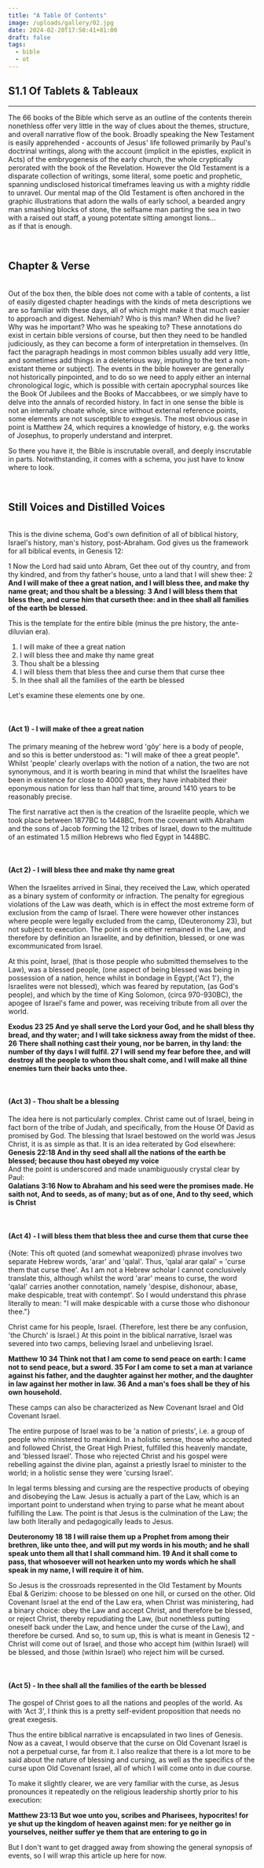 ```yaml
---
title: "A Table Of Contents"
image: /uploads/gallery/02.jpg
date: 2024-02-20T17:50:41+01:00
draft: false
tags:
  - bible
  - ot
---
```


## S1.1 Of Tablets & Tableaux&nbsp;  
___

The 66 books of the Bible which serve as an outline of the contents therein nonethless offer very little in the way of clues 
about the themes, structure, and overall narrative flow of the book. Broadly speaking the New Testament is easily apprehended -
accounts of Jesus' life followed primarily by Paul's doctrinal writings, along with the account (implicit in the epistles, explicit in Acts) of the 
embryogenesis of the early church, the whole cryptically perorated with the book of the Revelation. However the Old Testament is
a disparate collection of writings, some literal, some poetic and prophetic, spanning undisclosed historical timeframes leaving us with a 
mighty riddle to unravel. Our mental map of the Old Testament is often anchored in the graphic illustrations that adorn the walls of early school, 
a bearded angry man smashing blocks of stone, the selfsame man parting the sea in two with a raised out staff, a young potentate sitting amongst lions...  
as if that is enough.

&nbsp;   


  
## Chapter & Verse ##
&nbsp;   
Out of the box then, the bible does not come with a table of contents, a list of easily digested chapter headings with the kinds of meta descriptions
we are so familiar with these days, all of which might make it that much easier to approach and digest. 
Nehemiah? Who is this man? When did he live? Why was he important? Who was he speaking to? These annotations do exist in certain bible versions
of course, but then they need to be handled judiciously, as they can become a form of interpretation in themselves. (In fact the paragraph headings in most common bibles 
usually add very little, and sometimes add things in a deleterious way, imputing to the text a non-existant theme or subject). The events in the bible 
however are generally not historically pinpointed, and to do so we need to apply either an internal chronological logic, which is possible with certain apocryphal sources
like the Book Of Jubilees and the Books of Maccabbees, or we simply have to delve into the annals of recorded history. In fact in one sense the bible is not an internally 
choate whole, since without external reference points, some elements are not susceptible to exegesis. The most obvious case in point is Matthew 24, which requires a knowledge of history, 
e.g. the works of Josephus, to properly understand and interpret.   

So there you have it, the Bible is inscrutable overall, and deeply inscrutable in parts. Notwithstanding, it comes with a schema, 
you just have to know where to look. 

&nbsp;   


## Still Voices and Distilled Voices ##
&nbsp;   
This is the divine schema, God's own definition of all of biblical history, Israel's history, man's
history, post-Abraham. God gives us the framework for all biblical events, in Genesis 12:

1 Now the Lord had said unto Abram, Get thee out of thy country, and from thy kindred, and from thy father's house, unto a land that I will shew thee:
2 **And I will make of thee a great nation, and I will bless thee, and make thy name great; and thou shalt be a blessing:
3 And I will bless them that bless thee, and curse him that curseth thee: and in thee shall all families of the earth be blessed.**

This is the template for the entire bible (minus the pre history, the ante-diluvian era).

1. I will make of thee a great nation 
2. I will bless thee and make thy name great
3. Thou shalt be a blessing
4. I will bless them that bless thee and curse them that curse thee
5. In thee shall all the families of the earth be blessed


Let's examine these elements one by one. 

&nbsp;   

#### (Act 1) - I will make of thee a great nation 
The primary meaning of the hebrew word 'gôy' here is a body of people, and so this is better understood as: "I will make of thee a great people". 
Whilst 'people' clearly overlaps with the notion of a nation, the two are not synonymous, and it is worth bearing in mind that whilst the Israelites have 
been in existence for close to 4000 years, they have inhabited their eponymous nation for less than half that time, around 1410 years to be reasonably 
precise. 

The first narrative act then is the creation of the Israelite people, which we took place between 1877BC to 1448BC, from the covenant with Abraham and the 
sons of Jacob forming the 12 tribes of Israel, down to the multitude of an estimated 1.5 million Hebrews who fled Egypt in 1448BC.

&nbsp; 

#### (Act 2) - I will bless thee and make thy name great
When the Israelites arrived in Sinai, they received the Law, which operated as a binary system of conformity or infraction.
The penalty for egregious violations of the Law was death, which is in effect the most extreme form of exclusion from the camp of Israel. 
There were however other instances where people were legally excluded from the camp, (Deuteronomy 23), but not subject to execution.
The point is one either remained in the Law, and therefore by definition an Israelite, and by definition, blessed, or one 
was excommunicated from Israel. 

At this point, Israel, (that is those people who submitted themselves to the Law), was a blessed people, (one aspect of being blessed was being in possession 
of a nation, hence whilst in bondage in Egypt,{'Act 1'}, the Israelites were not blessed), which was feared by reputation, (as God's people), and which by the time of King Solomon, 
(circa 970-930BC), the apogee of Israel's fame and power, was receiving tribute from all over the world.   

**Exodus 23
25 And ye shall serve the Lord your God, and he shall bless thy bread, and thy water; and I will take sickness away from the midst of thee.
26 There shall nothing cast their young, nor be barren, in thy land: the number of thy days I will fulfil.
27 I will send my fear before thee, and will destroy all the people to whom thou shalt come, and I will make all thine enemies turn their backs unto thee.**

&nbsp; 
   

#### (Act 3) - Thou shalt be a blessing
The idea here is not particularly complex. Christ came out of Israel, being in fact born of the tribe of Judah, and specifically, from the House Of David as promised by God. 
The blessing that Israel bestowed on the world was Jesus Christ, it is as simple as that. It is an idea reiterated by God elsewhere:      
**Genesis 22:18 And in thy seed shall all the nations of the earth be blessed; because thou hast obeyed my voice**     
And the point is underscored and made unambiguously crystal clear by Paul:    
**Galatians 3:16 Now to Abraham and his seed were the promises made. He saith not, And to seeds, as of many; but as of one, And to thy seed, which is Christ**

&nbsp; 

#### (Act 4) - I will bless them that bless thee and curse them that curse thee

{Note: This oft quoted (and somewhat weaponized) phrase involves two separate Hebrew words, 'arar' and 'qalal'. Thus, 'qalal arar qalal' = 'curse them that curse thee'.
As I am not a Hebrew scholar I cannot conclusively translate this, although whilst the word 'arar' means to curse, the word 'qalal' carries another 
connotation, namely 'despise, dishonour, abase, make despicable, treat with contempt'. So I would understand this phrase literally to mean: 
"I will make despicable with a curse those who dishonour thee."}  


Christ came for his people, Israel. (Therefore, lest there be any confusion, 'the Church' is Israel.) At this point in the biblical narrative,
Israel was severed into two camps, believing Israel and unbelieving Israel. 

**Matthew 10
34 Think not that I am come to send peace on earth: I came not to send peace, but a sword.
35 For I am come to set a man at variance against his father, and the daughter against her mother, and the daughter in law against her mother in law.
36 And a man's foes shall be they of his own household.** 

These camps can also be characterized as New Covenant Israel and Old Covenant Israel.

The entire purpose of Israel was to be 'a nation of priests', i.e. a group of people who ministered to mankind.
In a holistic sense, those who accepted and followed Christ, the Great High Priest, fulfilled this heavenly mandate, and 'blessed Israel'.
Those who rejected Christ and his gospel were rebelling against the divine plan, against a priestly Israel to minister to the world;
in a holistic sense they were 'cursing Israel'.  

In legal terms blessing and cursing are the respective products of obeying and disobeying the Law. Jesus is actually a part of the Law,
which is an important point to understand when trying to parse what he meant about fulfilling the Law. The point is that Jesus is the culmination of
the Law; the law both literally and pedagogically leads to Jesus.

**Deuteronomy 18
18 I will raise them up a Prophet from among their brethren, like unto thee, and will put my words in his mouth; and he shall speak unto them all that I shall command him.
19 And it shall come to pass, that whosoever will not hearken unto my words which he shall speak in my name, I will require it of him.**  

So Jesus is the crossroads represented in the Old Testament by Mounts Ebal & Gerizim: choose to be blessed on one hill, or cursed on the other.
Old Covenant Israel at the end of the Law era, when Christ was ministering, had a binary choice: obey the Law and accept Christ, and therefore be blessed,
or reject Christ, thereby repudiating the Law, (but nonethless putting oneself back under the Law, and hence under the curse of the Law), and therefore be cursed.
And so, to sum up, this is what is meant in Genesis 12 - Christ will come out of Israel, and those who accept him (within Israel) will be blessed, 
and those (within Israel) who reject him will be cursed. 
 
&nbsp; 

#### (Act 5) - In thee shall all the families of the earth be blessed
The gospel of Christ goes to all the nations and peoples of the world. As with 'Act 3', I think this is a pretty self-evident proposition that needs no
great exegesis. 


Thus the entire biblical narrative is encapsulated in two lines of Genesis.
Now as a caveat, I would observe that the curse on Old Covenant Israel is not a perpetual curse, far from it.
I also realize that there is a lot more to be said about the nature of blessing and cursing, as well as the specifics of the curse upon Old Covenant Israel,
all of which I will come onto in due course.

To make it slightly clearer, we are very familiar with the curse, as Jesus pronounces it repeatedly on the religious leadership shortly prior to his execution:

**Matthew 23:13 
But woe unto you, scribes and Pharisees, hypocrites! for ye shut up the kingdom of heaven against men: for ye neither go in yourselves, neither suffer ye 
them that are entering to go in**

But I don't want to get dragged away from showing the general synopsis of events, so I will wrap this article up here for now. 
